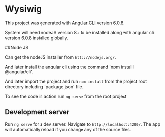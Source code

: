 # Wysiwig

This project was generated with [Angular CLI](https://github.com/angular/angular-cli) version 6.0.8.

System will need nodeJS version 8+ to be installed along with angular cli version 6.0.8 installed globally.

##Node JS

Can get the nodeJS installer from `http://nodejs.org/`.

And later install the angular cli using the command 'npm installl @angular/cli'.

And later import the project and run `npm install` from the project root directory including 'package.json' file.

To see the code in action run `ng serve` from the root project

## Development server

Run `ng serve` for a dev server. Navigate to `http://localhost:4200/`. The app will automatically reload if you change any of the source files.
